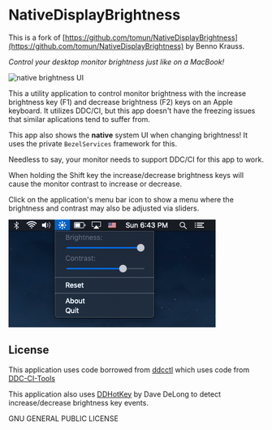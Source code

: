 # NativeDisplayBrightness

This is a fork of [https://github.com/tomun/NativeDisplayBrightness](https://github.com/tomun/NativeDisplayBrightness) by Benno Krauss.

*Control your desktop monitor brightness just like on a MacBook!*

![native brightness UI](nativeUI.png)

This a utility application to control monitor brightness with the increase brightness key (F1) and decrease brightness (F2) keys on an Apple keyboard. It utilizes DDC/CI, but this app doesn't have the freezing issues that similar aplications tend to suffer from.

This app also shows the **native** system UI when changing brightness! It uses the private `BezelServices` framework for this.

Needless to say, your monitor needs to support DDC/CI for this app to work.

When holding the Shift key the increase/decrease brightness keys will cause the monitor contrast to increase or decrease.

Click on the application's menu bar icon to show a menu where the brightness and contrast may also be adjusted via sliders.

![menu UI](menuUI.png)

## License

This application uses code borrowed from [ddcctl](https://github.com/kfix/ddcctl) which uses code from [DDC-CI-Tools](https://github.com/jontaylor/DDC-CI-Tools-for-OS-X)

This application also uses [DDHotKey](https://github.com/davedelong/DDHotKey) by Dave DeLong to detect increase/decrease brightness key events. 

GNU GENERAL PUBLIC LICENSE
